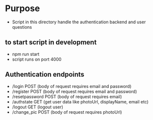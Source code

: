 # Purpose
- Script in this directory handle the authentication backend and user questions

## to start script in development
- npm run start
- script runs on port 4000

## Authentication endpoints
- /login POST (body of request requires email and password)
- /register POST (body of request requires email and password)
- /resetpassword POST (body of request requires email)
- /authstate GET (get user data like photoUrl, displayName, email etc)
- /logout GET (logout user)
- /change_pic POST (body of request requires photoUrl)
